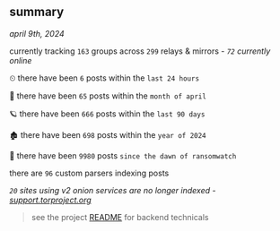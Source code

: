 
## summary
_april 9th, 2024_

currently tracking `163` groups across `299` relays & mirrors - _`72` currently online_

⏲ there have been `6` posts within the `last 24 hours`

🦈 there have been `65` posts within the `month of april`

🪐 there have been `666` posts within the `last 90 days`

🏚 there have been `698` posts within the `year of 2024`

🦕 there have been `9980` posts `since the dawn of ransomwatch`

there are `96` custom parsers indexing posts

_`20` sites using v2 onion services are no longer indexed - [support.torproject.org](https://support.torproject.org/onionservices/v2-deprecation/)_

> see the project [README](https://github.com/joshhighet/ransomwatch#ransomwatch--) for backend technicals
